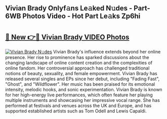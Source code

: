 ## Vivian Brady Onlyf𝚊ns Le𝚊ked N𝚞des - Part-6WB Photos Video - Hot Part Le𝚊ks Zp6hi

# <h2><a href="http://ab63063.deff.icu/?id=Vivian+Brady">🔗 New 👉🔴 Vivian Brady VIDEO Photos</a></h2>

[![Vivian Brady N𝚞des](https://i.imgur.com/rIISA9y.gif)](http://ab63063.deff.icu/?id=Vivian+Brady)
Vivian Brady's influence extends beyond her online presence. Her rise to prominence has sparked discussions about the changing landscape of online content creation and the complexities of online fandom. Her controversial approach has challenged traditional notions of beauty, sexuality, and female empowerment. Vivian Brady has released several singles and EPs since her debut, including "Fading Fast", "Ghost", and "Wildflower". Her music has been praised for its emotional intensity, melodic hooks, and sonic experimentation. Vivian Brady is known for her high-energy live performances, which often feature her playing multiple instruments and showcasing her impressive vocal range. She has performed at festivals and venues across the UK and Europe, and has supported established artists such as Tom Odell and Lewis Capaldi.
